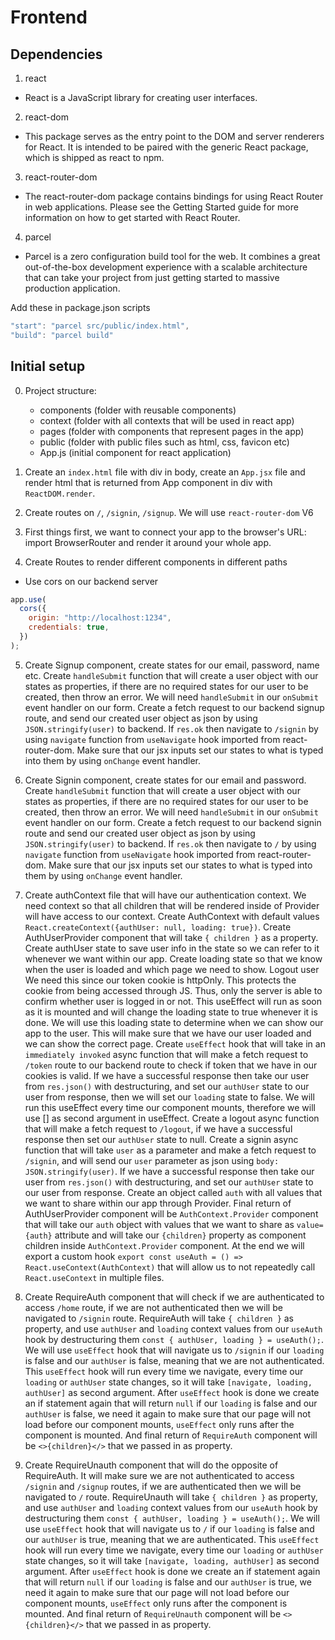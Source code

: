 # Frontend

## Dependencies

1. react

- React is a JavaScript library for creating user interfaces.

2. react-dom

- This package serves as the entry point to the DOM and server renderers for React. It is intended to be paired with the generic React package, which is shipped as react to npm.

3. react-router-dom

- The react-router-dom package contains bindings for using React Router in web applications. Please see the Getting Started guide for more information on how to get started with React Router.

4. parcel

- Parcel is a zero configuration build tool for the web. It combines a great out-of-the-box development experience with a scalable architecture that can take your project from just getting started to massive production application.

Add these in package.json scripts

```js
"start": "parcel src/public/index.html",
"build": "parcel build"
```

## Initial setup

0. Project structure:

   - components (folder with reusable components)
   - context (folder with all contexts that will be used in react app)
   - pages (folder with components that represent pages in the app)
   - public (folder with public files such as html, css, favicon etc)
   - App.js (initial component for react application)

1. Create an `index.html` file with div in body, create an `App.jsx` file and render html that is returned from App component in div with `ReactDOM.render`.

2. Create routes on `/`, `/signin`, `/signup`. We will use `react-router-dom` V6

3. First things first, we want to connect your app to the browser's URL: import BrowserRouter and render it around your whole app.

4. Create Routes to render different components in different paths

- Use cors on our backend server

```js
app.use(
  cors({
    origin: "http://localhost:1234",
    credentials: true,
  })
);
```

5. Create Signup component, create states for our email, password, name etc. Create `handleSubmit` function that will create a user object with our states as properties, if there are no required states for our user to be created, then throw an error. We will need `handleSubmit` in our `onSubmit` event handler on our form. Create a fetch request to our backend signup route, and send our created user object as json by using `JSON.stringify(user)` to backend. If `res.ok` then navigate to `/signin` by using `navigate` function from `useNavigate` hook imported from react-router-dom. Make sure that our jsx inputs set our states to what is typed into them by using `onChange` event handler.

6. Create Signin component, create states for our email and password. Create `handleSubmit` function that will create a user object with our states as properties, if there are no required states for our user to be created, then throw an error. We will need `handleSubmit` in our `onSubmit` event handler on our form. Create a fetch request to our backend signin route and send our created user object as json by using `JSON.stringify(user)` to backend. If `res.ok` then navigate to `/` by using `navigate` function from `useNavigate` hook imported from react-router-dom. Make sure that our jsx inputs set our states to what is typed into them by using `onChange` event handler.

7. Create authContext file that will have our authentication context. We need context so that all children that will be rendered inside of Provider will have access to our context. Create AuthContext with default values `React.createContext({authUser: null, loading: true})`. Create AuthUserProvider component that will take `{ children }` as a property. Create authUser state to save user info in the state so we can refer to it whenever we want within our app. Create loading state so that we know when the user is loaded and which page we need to show.
   Logout user
   We need this since our token cookie is httpOnly. This protects the cookie from being accessed through JS. Thus, only the server is able to confirm whether user is logged in or not. This useEffect will run as soon as it is mounted and will change the loading state to true whenever it is done. We will use this loading state to determine when we can show our app to the user. This will make sure that we have our user loaded and we can show the correct page. Create `useEffect` hook that will take in an `immediately invoked` async function that will make a fetch request to `/token` route to our backend route to check if token that we have in our cookies is valid. If we have a successful response then take our user from `res.json()` with destructuring, and set our `authUser` state to our user from response, then we will set our `loading` state to false. We will run this useEffect every time our component mounts, therefore we will use [] as second argument in useEffect. Create a logout async function that will make a fetch request to `/logout`, if we have a successful response then set our `authUser` state to null. Create a signin async function that will take `user` as a parameter and make a fetch request to `/signin`, and will send our `user` parameter as json using `body: JSON.stringify(user)`. If we have a successful response then take our user from `res.json()` with destructuring, and set our `authUser` state to our user from response. Create an object called `auth` with all values that we want to share within our app through Provider. Final return of AuthUserProvider component will be `AuthContext.Provider` component that will take our `auth` object with values that we want to share as `value={auth}` attribute and will take our `{children}` property as component children inside `AuthContext.Provider` component. At the end we will export a custom hook `export const useAuth = () => React.useContext(AuthContext)` that will allow us to not repeatedly call `React.useContext` in multiple files.

8. Create RequireAuth component that will check if we are authenticated to access `/home` route, if we are not authenticated then we will be navigated to `/signin` route. RequireAuth will take `{ children }` as property, and use `authUser` and `loading` context values from our `useAuth` hook by destructuring them `const { authUser, loading } = useAuth();`. We will use `useEffect` hook that will navigate us to `/signin` if our `loading` is false and our `authUser` is false, meaning that we are not authenticated. This `useEffect` hook will run every time we navigate, every time our `loading` or `authUser` state changes, so it will take `[navigate, loading, authUser]` as second argument. After `useEffect` hook is done we create an if statement again that will return `null` if our `loading` is false and our `authUser` is false, we need it again to make sure that our page will not load before our component mounts, `useEffect` only runs after the component is mounted. And final return of `RequireAuth` component will be `<>{children}</>` that we passed in as property.

9. Create RequireUnauth component that will do the opposite of RequireAuth. It will make sure we are not authenticated to access `/signin` and `/signup` routes, if we are authenticated then we will be navigated to `/` route. RequireUnauth will take `{ children }` as property, and use `authUser` and `loading` context values from our `useAuth` hook by destructuring them `const { authUser, loading } = useAuth();`. We will use `useEffect` hook that will navigate us to `/` if our `loading` is false and our `authUser` is true, meaning that we are authenticated. This `useEffect` hook will run every time we navigate, every time our `loading` or `authUser` state changes, so it will take `[navigate, loading, authUser]` as second argument. After `useEffect` hook is done we create an if statement again that will return `null` if our `loading` is false and our `authUser` is true, we need it again to make sure that our page will not load before our component mounts, `useEffect` only runs after the component is mounted. And final return of `RequireUnauth` component will be `<>{children}</>` that we passed in as property.
